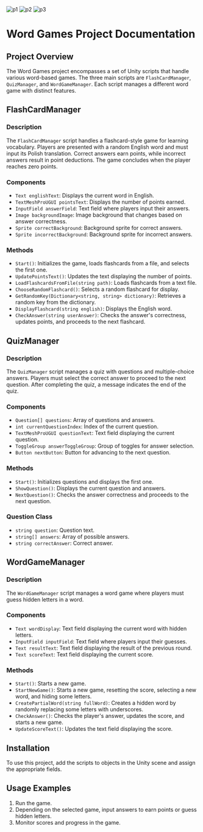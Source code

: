 ![p1]((https://github.com/MateuszKulis/UnityEnglishSchool/blob/main/mobile1.png))
![p2]((https://github.com/MateuszKulis/UnityEnglishSchool/blob/main/mobile2.png))
![p3]((https://github.com/MateuszKulis/UnityEnglishSchool/blob/main/mobile3.png))
# Word Games Project Documentation

## Project Overview

The Word Games project encompasses a set of Unity scripts that handle various word-based games. The three main scripts are `FlashCardManager`, `QuizManager`, and `WordGameManager`. Each script manages a different word game with distinct features.

## FlashCardManager

### Description

The `FlashCardManager` script handles a flashcard-style game for learning vocabulary. Players are presented with a random English word and must input its Polish translation. Correct answers earn points, while incorrect answers result in point deductions. The game concludes when the player reaches zero points.

### Components

- `Text englishText`: Displays the current word in English.
- `TextMeshProUGUI pointsText`: Displays the number of points earned.
- `InputField answerField`: Text field where players input their answers.
- `Image backgroundImage`: Image background that changes based on answer correctness.
- `Sprite correctBackground`: Background sprite for correct answers.
- `Sprite incorrectBackground`: Background sprite for incorrect answers.

### Methods

- `Start()`: Initializes the game, loads flashcards from a file, and selects the first one.
- `UpdatePointsText()`: Updates the text displaying the number of points.
- `LoadFlashcardsFromFile(string path)`: Loads flashcards from a text file.
- `ChooseRandomFlashcard()`: Selects a random flashcard for display.
- `GetRandomKey(Dictionary<string, string> dictionary)`: Retrieves a random key from the dictionary.
- `DisplayFlashcard(string english)`: Displays the English word.
- `CheckAnswer(string userAnswer)`: Checks the answer's correctness, updates points, and proceeds to the next flashcard.

## QuizManager

### Description

The `QuizManager` script manages a quiz with questions and multiple-choice answers. Players must select the correct answer to proceed to the next question. After completing the quiz, a message indicates the end of the quiz.

### Components

- `Question[] questions`: Array of questions and answers.
- `int currentQuestionIndex`: Index of the current question.
- `TextMeshProUGUI questionText`: Text field displaying the current question.
- `ToggleGroup answerToggleGroup`: Group of toggles for answer selection.
- `Button nextButton`: Button for advancing to the next question.

### Methods

- `Start()`: Initializes questions and displays the first one.
- `ShowQuestion()`: Displays the current question and answers.
- `NextQuestion()`: Checks the answer correctness and proceeds to the next question.

### Question Class

- `string question`: Question text.
- `string[] answers`: Array of possible answers.
- `string correctAnswer`: Correct answer.

## WordGameManager

### Description

The `WordGameManager` script manages a word game where players must guess hidden letters in a word.

### Components

- `Text wordDisplay`: Text field displaying the current word with hidden letters.
- `InputField inputField`: Text field where players input their guesses.
- `Text resultText`: Text field displaying the result of the previous round.
- `Text scoreText`: Text field displaying the current score.

### Methods

- `Start()`: Starts a new game.
- `StartNewGame()`: Starts a new game, resetting the score, selecting a new word, and hiding some letters.
- `CreatePartialWord(string fullWord)`: Creates a hidden word by randomly replacing some letters with underscores.
- `CheckAnswer()`: Checks the player's answer, updates the score, and starts a new game.
- `UpdateScoreText()`: Updates the text field displaying the score.

## Installation

To use this project, add the scripts to objects in the Unity scene and assign the appropriate fields.

## Usage Examples

1. Run the game.
2. Depending on the selected game, input answers to earn points or guess hidden letters.
3. Monitor scores and progress in the game.
